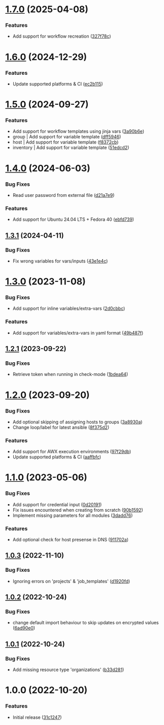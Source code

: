 # [1.7.0](https://github.com/de-it-krachten/ansible-role-awx_casc/compare/v1.6.0...v1.7.0) (2025-04-08)


### Features

* Add support for workflow recreation ([327f78c](https://github.com/de-it-krachten/ansible-role-awx_casc/commit/327f78cde178f99e8950da24d2cb2385fdc7d284))

# [1.6.0](https://github.com/de-it-krachten/ansible-role-awx_casc/compare/v1.5.0...v1.6.0) (2024-12-29)


### Features

* Update supported platforms & CI ([ec2b115](https://github.com/de-it-krachten/ansible-role-awx_casc/commit/ec2b1159201509bbb9417cc4560a4e4708f6933e))

# [1.5.0](https://github.com/de-it-krachten/ansible-role-awx_casc/compare/v1.4.0...v1.5.0) (2024-09-27)


### Features

* Add support for workflow templates using jinja vars ([3a90b6e](https://github.com/de-it-krachten/ansible-role-awx_casc/commit/3a90b6eaef56dd95283b7e9356c2c161a4a4be0f))
* group | Add support for variable template ([dff5946](https://github.com/de-it-krachten/ansible-role-awx_casc/commit/dff5946c3285c0eb40b0a2a955e17fc6db1de98c))
* host | Add support for variable template ([f8372cb](https://github.com/de-it-krachten/ansible-role-awx_casc/commit/f8372cbe604e4ab065fbbf1b71de5712760abe2e))
* inventory | Add support for variable template ([51edcd2](https://github.com/de-it-krachten/ansible-role-awx_casc/commit/51edcd25146117a4183cfaaeb864b87a84470268))

# [1.4.0](https://github.com/de-it-krachten/ansible-role-awx_casc/compare/v1.3.1...v1.4.0) (2024-06-03)


### Bug Fixes

* Read user password from external file ([d21a7e9](https://github.com/de-it-krachten/ansible-role-awx_casc/commit/d21a7e91ae4daf088358c221a0ef7bdd278ae270))


### Features

* Add support for Ubuntu 24.04 LTS + Fedora 40 ([ebfd739](https://github.com/de-it-krachten/ansible-role-awx_casc/commit/ebfd739c7eacb0ad6a048b174234b27b44cc15ad))

## [1.3.1](https://github.com/de-it-krachten/ansible-role-awx_casc/compare/v1.3.0...v1.3.1) (2024-04-11)


### Bug Fixes

* Fix wrong variables for vars/inputs ([43e1e4c](https://github.com/de-it-krachten/ansible-role-awx_casc/commit/43e1e4c498374e12c3592974757a42f1e201c078))

# [1.3.0](https://github.com/de-it-krachten/ansible-role-awx_casc/compare/v1.2.1...v1.3.0) (2023-11-08)


### Bug Fixes

* Add support for inline variables/extra-vars ([2d0cbbc](https://github.com/de-it-krachten/ansible-role-awx_casc/commit/2d0cbbcb4e8048d21c8f006057e67f7c9e783dcd))


### Features

* Add support for variables/extra-vars in yaml format ([49b487f](https://github.com/de-it-krachten/ansible-role-awx_casc/commit/49b487f828f0e9967bafe89e7dd59eb55f14c620))

## [1.2.1](https://github.com/de-it-krachten/ansible-role-awx_casc/compare/v1.2.0...v1.2.1) (2023-09-22)


### Bug Fixes

* Retrieve token when running in check-mode ([1bdea64](https://github.com/de-it-krachten/ansible-role-awx_casc/commit/1bdea640dd39f68d583e3c9ced4af99e18d5e14d))

# [1.2.0](https://github.com/de-it-krachten/ansible-role-awx_casc/compare/v1.1.0...v1.2.0) (2023-09-20)


### Bug Fixes

* Add optional skipping of assigning hosts to groups ([3a8930a](https://github.com/de-it-krachten/ansible-role-awx_casc/commit/3a8930aa34dfe2597ba7fbf8f58edefa673e31df))
* Change loop/label for latest ansible ([8f375d2](https://github.com/de-it-krachten/ansible-role-awx_casc/commit/8f375d22391581870adeb14e499e8b72e4b7406e))


### Features

* Add support for AWX execution environments ([97f29db](https://github.com/de-it-krachten/ansible-role-awx_casc/commit/97f29dbdd027f1cb63590c1440af2d068b660c94))
* Update supported platforms & CI ([aaffbfc](https://github.com/de-it-krachten/ansible-role-awx_casc/commit/aaffbfcd26a7d2040c01af6c5ca2f5e4fa375d7f))

# [1.1.0](https://github.com/de-it-krachten/ansible-role-awx_casc/compare/v1.0.3...v1.1.0) (2023-05-06)


### Bug Fixes

* Add support for credential input ([0d20191](https://github.com/de-it-krachten/ansible-role-awx_casc/commit/0d20191548421cb795a7b387a04656a6dba046f9))
* Fix issues encountered when creating from scratch ([90b1592](https://github.com/de-it-krachten/ansible-role-awx_casc/commit/90b1592187e492f0434bf0f6b31b1c843449471c))
* Implement missing parameters for all modules ([3dadd76](https://github.com/de-it-krachten/ansible-role-awx_casc/commit/3dadd766af5aaf09bf219cd19538112e315764a0))


### Features

* Add optional check for host presense in DNS ([911702a](https://github.com/de-it-krachten/ansible-role-awx_casc/commit/911702a03711ffeb7160b1286fb17acc95a00e9f))

## [1.0.3](https://github.com/de-it-krachten/ansible-role-awx_casc/compare/v1.0.2...v1.0.3) (2022-11-10)


### Bug Fixes

* Ignoring errors on 'projects' & 'job_templates' ([d1920fd](https://github.com/de-it-krachten/ansible-role-awx_casc/commit/d1920fd1ef2dfd011e642d9a82a9c02b8450049f))

## [1.0.2](https://github.com/de-it-krachten/ansible-role-awx_casc/compare/v1.0.1...v1.0.2) (2022-10-24)


### Bug Fixes

* change default import behaviour to skip updates on encrypted values ([6ad90e0](https://github.com/de-it-krachten/ansible-role-awx_casc/commit/6ad90e0183ca42eb197b7769141e6e3b5c89d83d))

## [1.0.1](https://github.com/de-it-krachten/ansible-role-awx_casc/compare/v1.0.0...v1.0.1) (2022-10-24)


### Bug Fixes

* Add missing resource type 'organizations' ([b33d281](https://github.com/de-it-krachten/ansible-role-awx_casc/commit/b33d2817e64860481154d8a3c8c8d3b925314bd3))

# 1.0.0 (2022-10-20)


### Features

* Initial release ([31c1247](https://github.com/de-it-krachten/ansible-role-awx_casc/commit/31c1247c657bb890a615a9407659ecd2410f3545))
